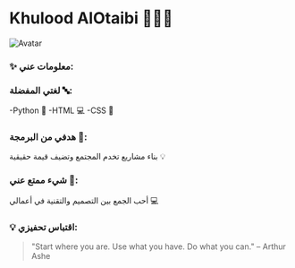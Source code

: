 # Khulood AlOtaibi 👩🏻‍💻

![Avatar](https://avatars.githubusercontent.com/u/000000?v=4) 

### ✨ معلومات عني:
### لغتي المفضلة 🔤: 
-Python 🐍
-HTML 💻
-CSS 🎨
### هدفي من البرمجة 🎯:
بناء مشاريع تخدم المجتمع وتضيف قيمة حقيقية 💡

### شيء ممتع عني 🤸:
أحب الجمع بين التصميم والتقنية في أعمالي 💻 

### 💡 اقتباس تحفيزي:
> "Start where you are. Use what you have. Do what you can." – Arthur Ashe
